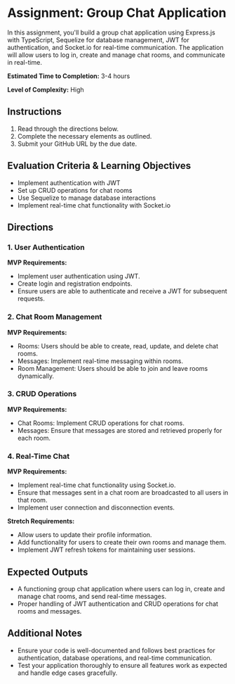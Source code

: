 # Assignment: Group Chat Application

In this assignment, you'll build a group chat application using Express.js with TypeScript, Sequelize for database management, JWT for authentication, and Socket.io for real-time communication. The application will allow users to log in, create and manage chat rooms, and communicate in real-time.

**Estimated Time to Completion:** 3-4 hours

**Level of Complexity:** High

## Instructions

1. Read through the directions below.
2. Complete the necessary elements as outlined.
3. Submit your GitHub URL by the due date.

## Evaluation Criteria & Learning Objectives

- Implement authentication with JWT
- Set up CRUD operations for chat rooms
- Use Sequelize to manage database interactions
- Implement real-time chat functionality with Socket.io

## Directions

### 1. User Authentication

**MVP Requirements:**

- Implement user authentication using JWT.
- Create login and registration endpoints.
- Ensure users are able to authenticate and receive a JWT for subsequent requests.

### 2. Chat Room Management

**MVP Requirements:**

- Rooms: Users should be able to create, read, update, and delete chat rooms.
- Messages: Implement real-time messaging within rooms.
- Room Management: Users should be able to join and leave rooms dynamically.

### 3. CRUD Operations

**MVP Requirements:**

- Chat Rooms: Implement CRUD operations for chat rooms.
- Messages: Ensure that messages are stored and retrieved properly for each room.

### 4. Real-Time Chat

**MVP Requirements:**

- Implement real-time chat functionality using Socket.io.
- Ensure that messages sent in a chat room are broadcasted to all users in that room.
- Implement user connection and disconnection events.

**Stretch Requirements:**

- Allow users to update their profile information.
- Add functionality for users to create their own rooms and manage them.
- Implement JWT refresh tokens for maintaining user sessions.

## Expected Outputs

- A functioning group chat application where users can log in, create and manage chat rooms, and send real-time messages.
- Proper handling of JWT authentication and CRUD operations for chat rooms and messages.

## Additional Notes

- Ensure your code is well-documented and follows best practices for authentication, database operations, and real-time communication.
- Test your application thoroughly to ensure all features work as expected and handle edge cases gracefully.